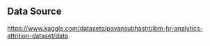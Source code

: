 
## Data Source

https://www.kaggle.com/datasets/pavansubhasht/ibm-hr-analytics-attrition-dataset/data
